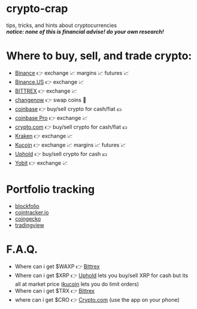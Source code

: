# crypto-crap   
tips, tricks, and hints about cryptocurrencies   
***notice: none of this is financial advise! do your own research!***   

# Where to buy, sell, and trade crypto:
- [Binance][binance] 👉 exchange 📈 margins 📈 futures 📈   
- [Binance.US][binanceUS] 👉 exchange 📈   
- [BITTREX][bittrex] 👉 exchange 📈   
- [changenow][changenow] 👉 swap coins 💱   
- [coinbase][coinbase] 👉 buy/sell crypto for cash/fiat 💵   
- [coinbase Pro][coinbasePro] 👉 exchange 📈   
- [crypto.com][cro] 👉 buy/sell crypto for cash/fiat 💵    
- [Kraken][kraken] 👉 exchange 📈   
- [Kucoin][kucoin] 👉 exchange 📈 margins 📈 futures 📈   
- [Uphold][uphold] 👉 buy/sell crypto for cash 💵   
- [Yobit][yobit] 👉 exchange 📈   


# Portfolio tracking
- [blockfolio][blokfolio]   
- [cointracker.io][cointracker]
- [coingecko][coingecko]   
- [tradingview][tradingview]   


# F.A.Q.
- Where can i get $WAXP 👉 [Bittrex][bittrex]   
- Where can i get $XRP 👉 [Uphold][uphold] lets you buy/sell XRP for cash but its all at market price ([kucoin][kucoin] lets you do limit orders)   
- Where can i get $TRX 👉 [Bittrex][bittrex]   
- where can i get $CRO 👉 [Crypto.com][cro] (use the app on your phone)   



[bittrex]: https://bittrex.com/Account/Register?referralCode=BMT-ULK-LJW "BITTREX"
[binance]: https://www.binance.com?ref=54404070  "Binance"
[binanceUS]: https://accounts.binance.us/en/register?ref=54404070  "Binance US"
[blokfolio]: https://blockfolio.com/
[changenow]: https://changenow.io/?link_id=f0812e7c0bf978 "quickly change coins between coins"
[coinbase]: https://coinbase.com/
[coinbasePro]: https://pro.coinbase.com/  
[coingecko]: https://www.coingecko.com/en
[cointracker]: https://www.cointracker.io/i/OQlRMO7Zr5nz "Use my Cointracker link for $10 credit"
[cro]: https://crypto.com/app/gzhygqxcgm "Use my referral link https://crypto.com/app/gzhygqxcgm to sign up for Crypto.com and we both get $25 USD :)"
[kraken]: https://www.kraken.com/ "Kraken"
[kucoin]: https://www.kucoin.com/ucenter/signup?rcode=rJ4XFLL "use my buddy Sm0keD7's ref code at kucoin"
[tradingview]: https://www.tradingview.com/gopro/?share_your_love=LURK24tv
[uphold]: https://uphold.com/ "Uphold"
[yobit]: https://yobit.net/?bonus=kwaeJ "YoBit"
